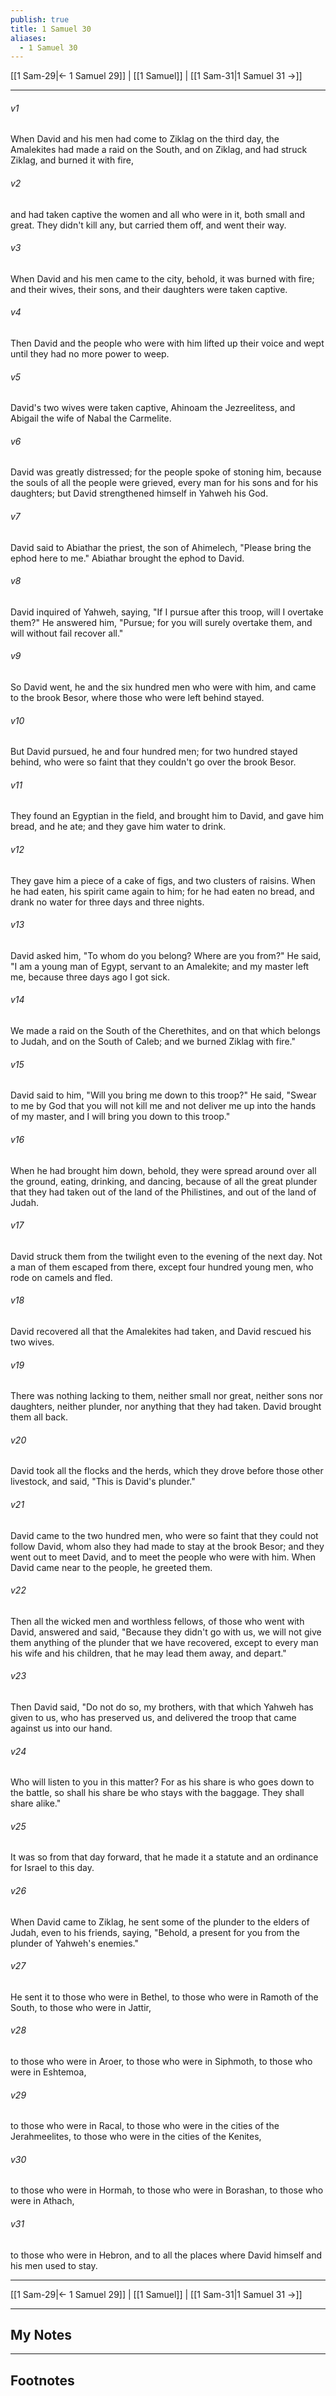 ```yaml
---
publish: true
title: 1 Samuel 30
aliases:
  - 1 Samuel 30
---
```


[[1 Sam-29|← 1 Samuel 29]] | [[1 Samuel]] | [[1 Sam-31|1 Samuel 31 →]]
***



###### v1 
When David and his men had come to Ziklag on the third day, the Amalekites had made a raid on the South, and on Ziklag, and had struck Ziklag, and burned it with fire, 

###### v2 
and had taken captive the women and all who were in it, both small and great. They didn't kill any, but carried them off, and went their way. 

###### v3 
When David and his men came to the city, behold, it was burned with fire; and their wives, their sons, and their daughters were taken captive. 

###### v4 
Then David and the people who were with him lifted up their voice and wept until they had no more power to weep. 

###### v5 
David's two wives were taken captive, Ahinoam the Jezreelitess, and Abigail the wife of Nabal the Carmelite. 

###### v6 
David was greatly distressed; for the people spoke of stoning him, because the souls of all the people were grieved, every man for his sons and for his daughters; but David strengthened himself in Yahweh his God. 

###### v7 
David said to Abiathar the priest, the son of Ahimelech, "Please bring the ephod here to me." Abiathar brought the ephod to David. 

###### v8 
David inquired of Yahweh, saying, "If I pursue after this troop, will I overtake them?" He answered him, "Pursue; for you will surely overtake them, and will without fail recover all." 

###### v9 
So David went, he and the six hundred men who were with him, and came to the brook Besor, where those who were left behind stayed. 

###### v10 
But David pursued, he and four hundred men; for two hundred stayed behind, who were so faint that they couldn't go over the brook Besor. 

###### v11 
They found an Egyptian in the field, and brought him to David, and gave him bread, and he ate; and they gave him water to drink. 

###### v12 
They gave him a piece of a cake of figs, and two clusters of raisins. When he had eaten, his spirit came again to him; for he had eaten no bread, and drank no water for three days and three nights. 

###### v13 
David asked him, "To whom do you belong? Where are you from?" He said, "I am a young man of Egypt, servant to an Amalekite; and my master left me, because three days ago I got sick. 

###### v14 
We made a raid on the South of the Cherethites, and on that which belongs to Judah, and on the South of Caleb; and we burned Ziklag with fire." 

###### v15 
David said to him, "Will you bring me down to this troop?" He said, "Swear to me by God that you will not kill me and not deliver me up into the hands of my master, and I will bring you down to this troop." 

###### v16 
When he had brought him down, behold, they were spread around over all the ground, eating, drinking, and dancing, because of all the great plunder that they had taken out of the land of the Philistines, and out of the land of Judah. 

###### v17 
David struck them from the twilight even to the evening of the next day. Not a man of them escaped from there, except four hundred young men, who rode on camels and fled. 

###### v18 
David recovered all that the Amalekites had taken, and David rescued his two wives. 

###### v19 
There was nothing lacking to them, neither small nor great, neither sons nor daughters, neither plunder, nor anything that they had taken. David brought them all back. 

###### v20 
David took all the flocks and the herds, which they drove before those other livestock, and said, "This is David's plunder." 

###### v21 
David came to the two hundred men, who were so faint that they could not follow David, whom also they had made to stay at the brook Besor; and they went out to meet David, and to meet the people who were with him. When David came near to the people, he greeted them. 

###### v22 
Then all the wicked men and worthless fellows, of those who went with David, answered and said, "Because they didn't go with us, we will not give them anything of the plunder that we have recovered, except to every man his wife and his children, that he may lead them away, and depart." 

###### v23 
Then David said, "Do not do so, my brothers, with that which Yahweh has given to us, who has preserved us, and delivered the troop that came against us into our hand. 

###### v24 
Who will listen to you in this matter? For as his share is who goes down to the battle, so shall his share be who stays with the baggage. They shall share alike." 

###### v25 
It was so from that day forward, that he made it a statute and an ordinance for Israel to this day. 

###### v26 
When David came to Ziklag, he sent some of the plunder to the elders of Judah, even to his friends, saying, "Behold, a present for you from the plunder of Yahweh's enemies." 

###### v27 
He sent it to those who were in Bethel, to those who were in Ramoth of the South, to those who were in Jattir, 

###### v28 
to those who were in Aroer, to those who were in Siphmoth, to those who were in Eshtemoa, 

###### v29 
to those who were in Racal, to those who were in the cities of the Jerahmeelites, to those who were in the cities of the Kenites, 

###### v30 
to those who were in Hormah, to those who were in Borashan, to those who were in Athach, 

###### v31 
to those who were in Hebron, and to all the places where David himself and his men used to stay.

***
[[1 Sam-29|← 1 Samuel 29]] | [[1 Samuel]] | [[1 Sam-31|1 Samuel 31 →]]

---
## My Notes

---
## Footnotes